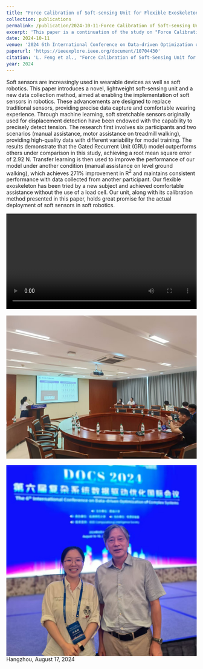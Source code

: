 ```yaml
---
title: "Force Calibration of Soft-sensing Unit for Flexible Exoskeleton"
collection: publications
permalink: /publication/2024-10-11-Force Calibration of Soft-sensing Unit for Flexible Exoskeleton
excerpt: 'This paper is a continuation of the study on "Force Calibration and Prediction of Soft Stretch Sensor Based on Deep Learning.'
date: 2024-10-11
venue: '2024 6th International Conference on Data-driven Optimization of Complex Systems (DOCS)'
paperurl: 'https://ieeexplore.ieee.org/document/10704430'
citation: 'L. Feng et al., "Force Calibration of Soft-Sensing Unit for Flexible Exoskeleton," 2024 6th International Conference on Data-driven Optimization of Complex Systems (DOCS), Hangzhou, China, 2024, pp. 358-364, doi: 10.1109/DOCS63458.2024.10704430.'
year: 2024
---
```


Soft sensors are increasingly used in wearable devices as well as soft robotics. This paper introduces a novel, lightweight soft-sensing unit and a new data collection method, aimed at enabling the implementation of soft sensors in robotics. These advancements are designed to replace traditional sensors, providing precise data capture and comfortable wearing experience. Through machine learning, soft stretchable sensors originally used for displacement detection have been endowed with the capability to precisely detect tension. The research first involves six participants and two scenarios (manual assistance, motor assistance on treadmill walking), providing high-quality data with different variability for model training. The results demonstrate that the Gated Recurrent Unit (GRU) model outperforms others under comparison in this study, achieving a root mean square error of 2.92 N. Transfer learning is then used to improve the performance of our model under another condition (manual assistance on level ground walking), which achieves 271\% improvement in R$^2$ and maintains consistent performance with data collected from another participant. Our flexible exoskeleton has been tried by a new subject and achieved comfortable assistance without the use of a load cell. Our unit, along with its calibration method presented in this paper, holds great promise for the actual deployment of soft sensors in soft robotics.

<div style="display:flex;justify-content:center;">
<video width="600" controls>
  <source src="/images/DOCS.mp4" type="video/mp4">
  Your browser does not support the video tag.
</video>
</div>
<br>
<div style="display:flex;justify-content:center;">
   <img src="/images/DOCS2024_1.jpg" width="600" alt="Fig" style="margin:auto;">
</div>
<br>
<div style="display:flex;justify-content:center;">
   <img src="/images/DOCS2024_2.jpg" width="600" alt="Fig" style="margin:auto;">
</div>
Hangzhou, August 17, 2024
<br>
